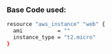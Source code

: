 ### Base Code used:

```sh
resource "aws_instance" "web" {
  ami           = ""
  instance_type = "t2.micro"
}
```